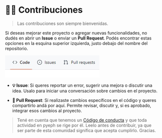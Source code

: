# 👷‍♀️ Contribuciones

> Las contribuciones son siempre bienvenidas.

Si deseas mejorar este proyecto o agregar nuevas funcionalidades, no dudés en abrir un **Issue** o enviar un **Pull Request**. Podés encontrar estas opciones en la esquina superior izquierda, justo debajo del nombre del repositorio.

![Vista de pestañas](image.jpeg)

- **💡 Issue**: Si queres reportar un error, sugerir una mejora o discutir una idea. Usalo para iniciar una conversación sobre cambios en el proyecto.

- **🔄 Pull Request**: Si realizaste cambios específicos en el código y queres compartirlo andá por aquí. Permite revisar, discutir y, si es aprobado, integrar esos cambios al proyecto.

> Tené en cuenta que tenemos un [Código de conducta](CODE_OF_CONDUCT.md) y que toda actividad en pyeph se rige por él. Leelo antes de contribuir, ya que ser parte de esta comunidad significa que acepta cumplirlo. Gracias.
